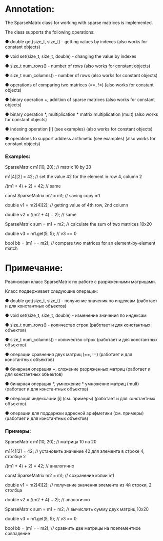 # Annotation:
The SparseMatrix class for working with sparse matrices is implemented. 

The class supports the following operations:

● double get(size_t, size_t) - getting values by indexes (also works for constant objects)

● void set(size_t, size_t, double) - changing the value by indexes

● size_t num_rows() - number of rows (also works for constant objects)

● size_t num_columns() - number of rows (also works for constant objects)

● operations of comparing two matrices (==, !=) (also works for constant objects)

● binary operation +, addition of sparse matrices (also works for constant objects)

● binary operation *, multiplication * matrix multiplication (mult) (also works for constant objects)

● indexing operation [i] (see examples) (also works for constant objects)

● operations to support address arithmetic (see examples) (also works for constant objects)

### Examples:
SparseMatrix m1(10, 20); // matrix 10 by 20

m1[4][2] = 42; // set the value 42 for the element in row 4, column 2

*(*(m1 + 4) + 2) = 42; // same

const SparseMatrix m2 = m1; // saving copy m1

double v1 = m2[4][2]; // getting value of 4th row, 2nd column

double v2 = *(*(m2 + 4) + 2); // same

SparseMatrix sum = m1 + m2; // calculate the sum of two matrices 10x20

double v3 = m1.get(5, 5); // v3 == 0

bool bb = (m1 == m2); // compare two matrices for an element-by-element match

# Примечание:
Реализован класс SparseMatrix по работе с разряженными матрицами. 

Класс поддерживает следующие операции:

● double get(size_t, size_t) - получение значения по индексам (работает и для константных объектов)

● void set(size_t, size_t, double) - изменение значения по индексам

● size_t num_rows() - количество строк (работает и для константных объектов)

● size_t num_columns() - количество строк (работает и для константных объектов)

● операции сравнения двух матриц (==, !=) (работает и для константных объектов)

● бинарная операция +, сложение разряженных матриц (работает и для константных объектов)

● бинарная операция *, умножение * умножение матриц (mult) (работает и для константных объектов)

● операция индексации [i] (см. примеры) (работает и для константных объектов)

● операции для поддержки адресной арифметики (см. примеры) (работает и для константных объектов)

### Примеры:
SparseMatrix m1(10, 20); // матрица 10 на 20

m1[4][2] = 42; // установить значение 42 для элемента в строке 4, столбце 2

*(*(m1 + 4) + 2) = 42; // аналогично

const SparseMatrix m2 = m1; // сохранение копии m1

double v1 = m2[4][2]; // получение значения элемента из 4й строки, 2 столбца

double v2 = *(*(m2 + 4) + 2); // аналогично

SparseMatrix sum = m1 + m2; // вычислить сумму двух матриц 10x20

double v3 = m1.get(5, 5); // v3 == 0

bool bb = (m1 == m2); // сравнить две матрицы на поэлементное совпадение
